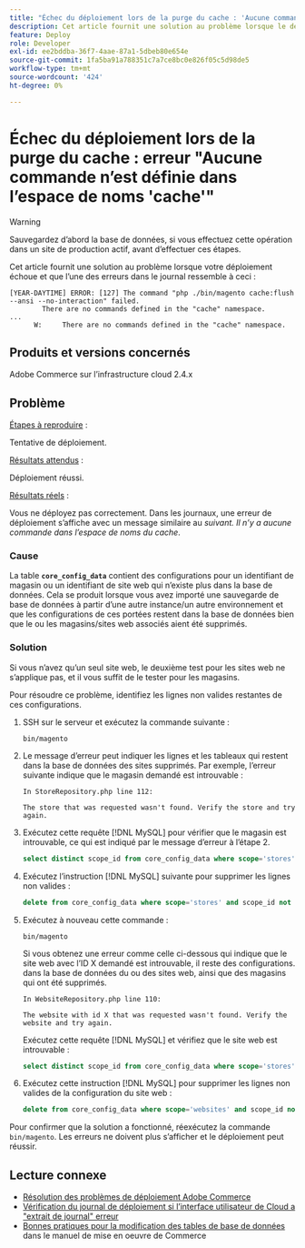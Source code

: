 ```yaml
---
title: "Échec du déploiement lors de la purge du cache : 'Aucune commande n'est définie dans l'erreur 'espace de noms du cache'"
description: Cet article fournit une solution au problème lorsque le déploiement échoue avec l’erreur suivante **Aucune commande n’est définie dans l’espace de noms du cache**.
feature: Deploy
role: Developer
exl-id: ee2bddba-36f7-4aae-87a1-5dbeb80e654e
source-git-commit: 1fa5ba91a788351c7a7ce8bc0e826f05c5d98de5
workflow-type: tm+mt
source-wordcount: '424'
ht-degree: 0%

---
```



# Échec du déploiement lors de la purge du cache : erreur &quot;Aucune commande n’est définie dans l’espace de noms &#39;cache&#39;&quot;

>[!WARNING]
>
>Sauvegardez d’abord la base de données, si vous effectuez cette opération dans un site de production actif, avant d’effectuer ces étapes.

Cet article fournit une solution au problème lorsque votre déploiement échoue et que l’une des erreurs dans le journal ressemble à ceci :

```
[YEAR-DAYTIME] ERROR: [127] The command "php ./bin/magento cache:flush --ansi --no-interaction" failed.
        There are no commands defined in the "cache" namespace.
...
      W:     There are no commands defined in the "cache" namespace.
```

## Produits et versions concernés

Adobe Commerce sur l’infrastructure cloud 2.4.x

## Problème

<u>Étapes à reproduire</u> :

Tentative de déploiement.

<u>Résultats attendus</u> :

Déploiement réussi.

<u>Résultats réels</u> :

Vous ne déployez pas correctement. Dans les journaux, une erreur de déploiement s’affiche avec un message similaire au *suivant. Il n’y a aucune commande dans l’espace de noms du cache*.

### Cause

La table **`core_config_data`** contient des configurations pour un identifiant de magasin ou un identifiant de site web qui n’existe plus dans la base de données. Cela se produit lorsque vous avez importé une sauvegarde de base de données à partir d’une autre instance/un autre environnement et que les configurations de ces portées restent dans la base de données bien que le ou les magasins/sites web associés aient été supprimés.

### Solution

Si vous n’avez qu’un seul site web, le deuxième test pour les sites web ne s’applique pas, et il vous suffit de le tester pour les magasins.

Pour résoudre ce problème, identifiez les lignes non valides restantes de ces configurations.

1. SSH sur le serveur et exécutez la commande suivante :

   `bin/magento`

1. Le message d’erreur peut indiquer les lignes et les tableaux qui restent dans la base de données des sites supprimés. Par exemple, l’erreur suivante indique que le magasin demandé est introuvable :

   ```...
   In StoreRepository.php line 112:
   
   The store that was requested wasn't found. Verify the store and try again.
   ```

1. Exécutez cette requête [!DNL MySQL] pour vérifier que le magasin est introuvable, ce qui est indiqué par le message d’erreur à l’étape 2.

   ```sql
   select distinct scope_id from core_config_data where scope='stores' and scope_id not in (select store_id from store);
   ```

1. Exécutez l’instruction [!DNL MySQL] suivante pour supprimer les lignes non valides :

   ```sql
   delete from core_config_data where scope='stores' and scope_id not in (select store_id from store);
   ```

1. Exécutez à nouveau cette commande :

   `bin/magento`

   Si vous obtenez une erreur comme celle ci-dessous qui indique que le site web avec l’ID X demandé est introuvable, il reste des configurations.        dans la base de données du ou des sites web, ainsi que des magasins qui ont été supprimés.

   ```
   In WebsiteRepository.php line 110:
   
   The website with id X that was requested wasn't found. Verify the website and try again.
   ```

   Exécutez cette requête [!DNL MySQL] et vérifiez que le site web est introuvable :

   ```sql
   select distinct scope_id from core_config_data where scope='stores' and scope_id not in (select store_id from store);
   ```

1. Exécutez cette instruction [!DNL MySQL] pour supprimer les lignes non valides de la configuration du site web :

   ```sql
   delete from core_config_data where scope='websites' and scope_id not in (select website_id from store_website);
   ```

Pour confirmer que la solution a fonctionné, réexécutez la commande `bin/magento`. Les erreurs ne doivent plus s’afficher et le déploiement peut réussir.

## Lecture connexe

* [Résolution des problèmes de déploiement Adobe Commerce](https://experienceleague.adobe.com/fr/docs/commerce-knowledge-base/kb/troubleshooting/deployment/magento-deployment-troubleshooter)
* [Vérification du journal de déploiement si l’interface utilisateur de Cloud a &quot;extrait de journal&quot; erreur](https://experienceleague.adobe.com/fr/docs/commerce-knowledge-base/kb/troubleshooting/miscellaneous/checking-deployment-log-if-the-cloud-ui-shows-log-snipped-error)
* [&#x200B; Bonnes pratiques pour la modification des tables de base de données](https://experienceleague.adobe.com/fr/docs/commerce-operations/implementation-playbook/best-practices/development/modifying-core-and-third-party-tables#why-adobe-recommends-avoiding-modifications) dans le manuel de mise en oeuvre de Commerce

